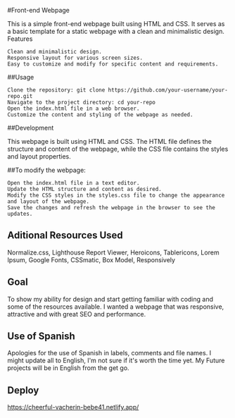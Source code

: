 #Front-end Webpage

This is a simple front-end webpage built using HTML and CSS. It serves as a basic template for a static webpage with a clean and minimalistic design.
Features

    Clean and minimalistic design.
    Responsive layout for various screen sizes.
    Easy to customize and modify for specific content and requirements.

##Usage 

    Clone the repository: git clone https://github.com/your-username/your-repo.git
    Navigate to the project directory: cd your-repo
    Open the index.html file in a web browser.
    Customize the content and styling of the webpage as needed.

##Development

This webpage is built using HTML and CSS. The HTML file defines the structure and content of the webpage, while the CSS file contains the styles and layout properties.

##To modify the webpage:

    Open the index.html file in a text editor.
    Update the HTML structure and content as desired.
    Modify the CSS styles in the styles.css file to change the appearance and layout of the webpage.
    Save the changes and refresh the webpage in the browser to see the updates.

## Aditional Resources Used
 Normalize.css,
 Lighthouse Report Viewer,
 Heroicons,
 Tablericons,
 Lorem Ipsum,
 Google Fonts,
 CSSmatic,
 Box Model,
 Responsively

## Goal
To show my ability for design and start getting familiar with coding and some of the resources available. I wanted a webpage that was responsive, attractive and with  great SEO and performance.

## Use of Spanish
 Apologies for the use of Spanish in labels, comments and file names. I might update all to English, I'm not sure if it's worth the time yet. 
 My Future projects will be in English from the get go.

## Deploy
 https://cheerful-vacherin-bebe41.netlify.app/

